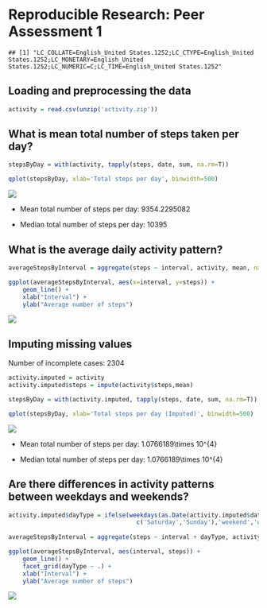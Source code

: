 # Reproducible Research: Peer Assessment 1




```
## [1] "LC_COLLATE=English_United States.1252;LC_CTYPE=English_United States.1252;LC_MONETARY=English_United States.1252;LC_NUMERIC=C;LC_TIME=English_United States.1252"
```



## Loading and preprocessing the data


```r
activity = read.csv(unzip('activity.zip'))
```



## What is mean total number of steps taken per day?


```r
stepsByDay = with(activity, tapply(steps, date, sum, na.rm=T))

qplot(stepsByDay, xlab='Total steps per day', binwidth=500)
```

![](PA1_files/figure-html/unnamed-chunk-3-1.png)<!-- -->

* Mean total number of steps per day: 9354.2295082

* Median total number of steps per day: 10395



## What is the average daily activity pattern?


```r
averageStepsByInterval = aggregate(steps ~ interval, activity, mean, na.rm=T)

ggplot(averageStepsByInterval, aes(x=interval, y=steps)) +
    geom_line() +
    xlab("Interval") +
    ylab("Average number of steps") 
```

![](PA1_files/figure-html/unnamed-chunk-4-1.png)<!-- -->



## Imputing missing values

Number of incomplete cases: 2304


```r
activity.imputed = activity
activity.imputed$steps = impute(activity$steps,mean)

stepsByDay = with(activity.imputed, tapply(steps, date, sum, na.rm=T))

qplot(stepsByDay, xlab='Total steps per day (Imputed)', binwidth=500)
```

![](PA1_files/figure-html/unnamed-chunk-5-1.png)<!-- -->

* Mean total number of steps per day: 1.0766189\times 10^{4}

* Median total number of steps per day: 1.0766189\times 10^{4}



## Are there differences in activity patterns between weekdays and weekends?


```r
activity.imputed$dayType = ifelse(weekdays(as.Date(activity.imputed$date)) %in%
                                    c('Saturday','Sunday'),'weekend','weekday') 
  
averageStepsByInterval = aggregate(steps ~ interval + dayType, activity.imputed, mean, na.rm=T)

ggplot(averageStepsByInterval, aes(interval, steps)) + 
    geom_line() + 
    facet_grid(dayType ~ .) +
    xlab("Interval") +
    ylab("Average number of steps") 
```

![](PA1_files/figure-html/unnamed-chunk-6-1.png)<!-- -->




